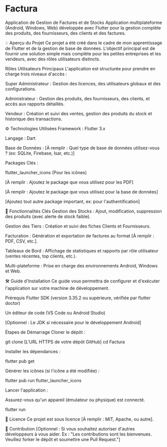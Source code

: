 # Factura
Application de Gestion de Factures et de Stocks
Application multiplateforme (Android, Windows, Web) développée avec Flutter pour la gestion complète des produits, des fournisseurs, des clients et des factures.

💡 Aperçu du Projet
Ce projet a été créé dans le cadre de mon apprentissage de Flutter et de la gestion de base de données. L'objectif principal est de fournir une solution simple mais complète pour les petites entreprises et les vendeurs, avec des rôles utilisateurs distincts.

Rôles Utilisateurs Principaux
L'application est structurée pour prendre en charge trois niveaux d'accès :

Super Administrateur : Gestion des licences, des utilisateurs globaux et des configurations.

Administrateur : Gestion des produits, des fournisseurs, des clients, et accès aux rapports détaillés.

Vendeur : Création et suivi des ventes, gestion des produits du stock et historique des transactions.

⚙️ Technologies Utilisées
Framework : Flutter 3.x

Langage : Dart

Base de Données : [À remplir : Quel type de base de données utilisez-vous ? (ex: SQLite, Firebase, Isar, etc.)]

Packages Clés :

flutter_launcher_icons (Pour les icônes)

[À remplir : Ajoutez le package que vous utilisez pour les PDF]

[À remplir : Ajoutez le package que vous utilisez pour la base de données]

[Ajoutez tout autre package important, ex: pour l'authentification]

🚀 Fonctionnalités Clés
Gestion des Stocks : Ajout, modification, suppression des produits (avec alerte de stock faible).

Gestion des Tiers : Création et suivi des fiches Clients et Fournisseurs.

Facturation : Génération et exportation de factures au format [À remplir : PDF, CSV, etc.].

Tableaux de Bord : Affichage de statistiques et rapports par rôle utilisateur (ventes récentes, top clients, etc.).

Multi-plateforme : Prise en charge des environnements Android, Windows et Web.

🛠️ Guide d'Installation
Ce guide vous permettra de configurer et d'exécuter l'application sur votre machine de développement.

Prérequis
Flutter SDK (version 3.35.2 ou supérieure, vérifiée par flutter doctor)

Un éditeur de code (VS Code ou Android Studio)

[Optionnel : Le JDK si nécessaire pour le développement Android]

Étapes de Démarrage
Cloner le dépôt :

git clone [L'URL HTTPS de votre dépôt GitHub]
cd Factura

Installer les dépendances :

flutter pub get

Générer les icônes (si l'icône a été modifiée) :

flutter pub run flutter_launcher_icons

Lancer l'application :

Assurez-vous qu'un appareil (émulateur ou physique) est connecté.

  flutter run

📝 Licence
Ce projet est sous licence [À remplir : MIT, Apache, ou autre].

🤝 Contribution
[Optionnel : Si vous souhaitez autoriser d'autres développeurs à vous aider. Ex : "Les contributions sont les bienvenues. Veuillez forker le dépôt et soumettre une Pull Request."]
